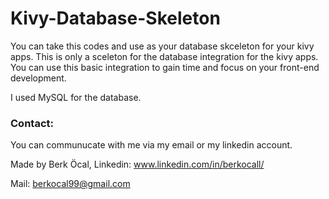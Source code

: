 # Kivy-Database-Skeleton
You can take this codes and use as your database skceleton for your kivy apps.
This is only a sceleton for the database integration for the kivy apps. You can use this basic integration to gain time and focus on your front-end development.

I used MySQL for the database.

### Contact:

You can communucate with me via my email or my linkedin account.


Made by Berk Öcal, Linkedin: www.linkedin.com/in/berkocall/

Mail: berkocal99@gmail.com
